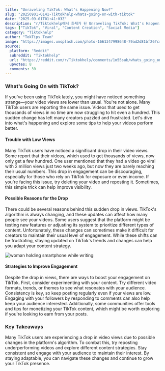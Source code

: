 ```yaml
---
title: "Unraveling TikTok: What's Happening Now?"
slug: "20250901-0141-Tiktokhelp-whats-going-on-with-tiktok"
date: "2025-09-01T01:41:03Z"
description: "r/Tiktokhelp에서 화제가 된 Unraveling TikTok: What's Happening Now?에 대한 깊이 있는 분석과 인사이트"
tags: ["TikTok", "Viral", "Content Creation", "Social Media"]
category: "Tiktokhelp"
author: "TokTips Team"
image: "https://images.unsplash.com/photo-1661347998648-79ad2d81bf26?crop=entropy&cs=tinysrgb&fit=max&fm=jpg&ixid=M3w3OTU0NDF8MHwxfHNlYXJjaHwxM3x8dGlrdG9rfGVufDF8MHx8fDE3NTY2OTA4NTR8MA&ixlib=rb-4.1.0&q=80&w=1080"
source:
  platform: "Reddit"
  subreddit: "Tiktokhelp"
  url: "https://reddit.com/r/Tiktokhelp/comments/1n55sub/whats_going_on_with_tiktok/"
  upvotes: 8
  comments: 30
---
```


### What's Going On with TikTok?

If you've been using TikTok lately, you might have noticed something strange—your video views are lower than usual. You're not alone. Many TikTok users are reporting the same issue. Videos that used to get thousands of views in no time are now struggling to hit even a hundred. This sudden change has left many creators puzzled and frustrated. Let's dive into what's happening and explore some tips to help your videos perform better.

#### Trouble with Low Views

Many TikTok users have noticed a significant drop in their video views. Some report that their videos, which used to get thousands of views, now only get a few hundred. One user mentioned that they had a video go viral with 2 million views just two weeks ago, but now they are barely reaching their usual numbers. This drop in engagement can be discouraging, especially for those who rely on TikTok for exposure or even income. If you're facing this issue, try deleting your video and reposting it. Sometimes, this simple trick can help improve visibility.

#### Possible Reasons for the Drop

There could be several reasons behind this sudden drop in views. TikTok's algorithm is always changing, and these updates can affect how many people see your videos. Some users suggest that the platform might be testing new features or adjusting its system to prioritize different types of content. Unfortunately, these changes can sometimes make it difficult for creators to maintain their usual level of engagement. While these shifts can be frustrating, staying updated on TikTok's trends and changes can help you adapt your content strategy.

![woman holding smartphone while writing](https://images.unsplash.com/photo-1535432715554-75d3f522ab18?crop=entropy&cs=tinysrgb&fit=max&fm=jpg&ixid=M3w3OTU0NDF8MHwxfHNlYXJjaHw0NXx8YXBwfGVufDF8MHx8fDE3NTY2OTA4NTV8MA&ixlib=rb-4.1.0&q=80&w=1080)

#### Strategies to Improve Engagement

Despite the drop in views, there are ways to boost your engagement on TikTok. First, consider experimenting with your content. Try different video formats, trends, or themes to see what resonates with your audience. Consistency is key, so keep posting regularly even if your views are low. Engaging with your followers by responding to comments can also help keep your audience interested. Additionally, some communities offer tools and tips for monetizing your TikTok content, which might be worth exploring if you're looking to earn from your posts.

### Key Takeaways

Many TikTok users are experiencing a drop in video views due to possible changes in the platform's algorithm. To combat this, try reposting underperforming videos and explore different content strategies. Stay consistent and engage with your audience to maintain their interest. By staying adaptable, you can navigate these changes and continue to grow your TikTok presence.
